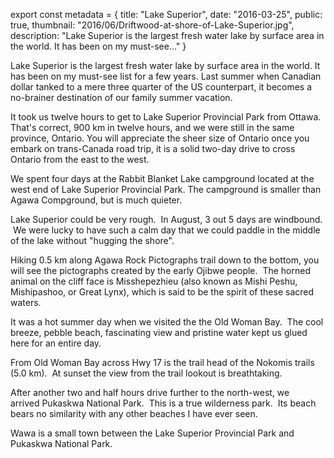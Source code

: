 export const metadata = { title: "Lake Superior", date: "2016-03-25", public: true, thumbnail: "2016/06/Driftwood-at-shore-of-Lake-Superior.jpg", description: "Lake Superior is the largest fresh water lake by surface area in the world. It has been on my must-see..." }

Lake Superior is the largest fresh water lake by surface area in the world. It has been on my must-see list for a few years. Last summer when Canadian dollar tanked to a mere three quarter of the US counterpart, it becomes a no-brainer destination of our family summer vacation.

It took us twelve hours to get to Lake Superior Provincial Park from Ottawa. That's correct, 900 km in twelve hours, and we were still in the same province, Ontario. You will appreciate the sheer size of Ontario once you embark on trans-Canada road trip, it is a solid two-day drive to cross Ontario from the east to the west.

We spent four days at the Rabbit Blanket Lake campground located at the west end of Lake Superior Provincial Park. The campground is smaller than Agawa Compground, but is much quieter.

Lake Superior could be very rough.  In August, 3 out 5 days are windbound.  We were lucky to have such a calm day that we could paddle in the middle of the lake without "hugging the shore".

<BlogPhoto alt="Paddling on the Lake Superior - Pix on Trips" url="http://pixontrips.com/wp-content/uploads/2016/02/Paddling-on-the-Lake-Superior-1981.jpg" caption="Paddling on the Lake Superior - Pix on Trips" />

Hiking 0.5 km along Agawa Rock Pictographs trail down to the bottom, you will see the pictographs created by the early Ojibwe people.  The horned animal on the cliff face is Misshepezhieu (also known as Mishi Peshu, Mishipashoo, or Great Lynx), which is said to be the spirit of these sacred waters.

<BlogPhoto alt="Agawa Rock at sunset - Pix on Trips" url="http://pixontrips.com/wp-content/uploads/2016/03/Agawa-Rock-at-sunset.jpg" caption="Agawa Rock at sunset - Pix on Trips" />

<BlogPhoto alt="Agawa Rocks - Pix on Trips" url="http://pixontrips.com/wp-content/uploads/2016/03/Agawa-Rocks.jpg" caption="Agawa Rocks - Pix on Trips" />

It was a hot summer day when we visited the the Old Woman Bay.  The cool breeze, pebble beach, fascinating view and pristine water kept us glued here for an entire day.

<BlogPhoto alt="Lake Superior at Dusk - Pix on Trips" url="http://pixontrips.com/wp-content/uploads/2016/03/Lake-Superior-at-Dusk-4808.jpg" caption="Lake Superior at Dusk - Pix on Trips" />

<BlogPhoto alt="Close-up view of Beach pebble and pristine water, Lake Superior - Pix on Trips" url="http://pixontrips.com/wp-content/uploads/2016/06/Close-up-view-of-Beach-pebble-and-pristine-water-Lake-Superior.jpg" caption="Close-up view of Beach pebble and pristine water, Lake Superior - Pix on Trips" />

From Old Woman Bay across Hwy 17 is the trail head of the Nokomis trails (5.0 km).  At sunset the view from the trail lookout is breathtaking.

<BlogPhoto alt="Lake Superior - Pix on Trips" url="http://pixontrips.com/wp-content/uploads/2016/03/Lake-Superior-4836.jpg" href="http://pixontrips.com/product/lake-superior-2/lake-superior-pix-on-trips-2/" caption="Lake Superior - Pix on Trips" />

After another two and half hours drive further to the north-west, we arrived Pukaskwa National Park.  This is a true wilderness park.  Its beach bears no similarity with any other beaches I have ever seen.

<BlogPhoto alt="Driftwood at shore of Lake Superior - Pix on Trips" url="http://pixontrips.com/wp-content/uploads/2016/06/Driftwood-at-shore-of-Lake-Superior.jpg" caption="Driftwood at shore of Lake Superior - Pix on Trips" />

Wawa is a small town between the Lake Superior Provincial Park and Pukaskwa National Park.

<BlogPhoto alt="General Store in Wawa, Ontario, Canada - Pix on Trips" url="http://pixontrips.com/wp-content/uploads/2016/06/General-Store-in-Wawa-Ontario-Canada.jpg" caption="General Store in Wawa, Ontario, Canada - Pix on Trips" />
